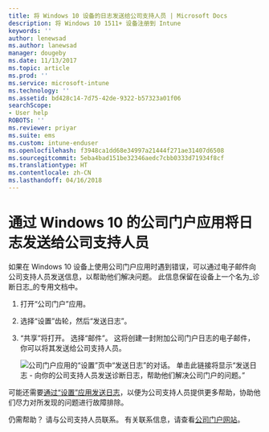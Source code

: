 ```yaml
---
title: 将 Windows 10 设备的日志发送给公司支持人员 | Microsoft Docs
description: 将 Windows 10 1511+ 设备注册到 Intune
keywords: ''
author: lenewsad
ms.author: lanewsad
manager: dougeby
ms.date: 11/13/2017
ms.topic: article
ms.prod: ''
ms.service: microsoft-intune
ms.technology: ''
ms.assetid: bd428c14-7d75-42de-9322-b57323a01f06
searchScope:
- User help
ROBOTS: ''
ms.reviewer: priyar
ms.suite: ems
ms.custom: intune-enduser
ms.openlocfilehash: f3948ca1dd68e34997a21444f271ae31407d6508
ms.sourcegitcommit: 5eba4bad151be32346aedc7cbb0333d71934f8cf
ms.translationtype: HT
ms.contentlocale: zh-CN
ms.lasthandoff: 04/16/2018
---
```

# <a name="send-logs-to-your-company-support-from-the-company-portal-app-for-windows-10"></a>通过 Windows 10 的公司门户应用将日志发送给公司支持人员

如果在 Windows 10 设备上使用公司门户应用时遇到错误，可以通过电子邮件向公司支持人员发送信息，以帮助他们解决问题。 此信息保留在设备上一个名为_诊断日志_的专用文档中。

1. 打开“公司门户”应用。
2. 选择“设置”齿轮，然后“发送日志”。
3. “共享”将打开。 选择“邮件”。 这将创建一封附加公司门户日志的电子邮件，你可以将其发送给公司支持人员。

   ![公司门户应用的“设置”页中“发送日志”的对话。 单击此链接将显示“发送日志 - 向你的公司支持人员发送诊断日志，帮助他们解决公司门户的问题。”](./media/w10-share-logs-after-1711.png)

可能还需要[通过“设置”应用发送日志](send-logs-to-your-it-admin-settings-windows.md)，以便为公司支持人员提供更多帮助，协助他们尽力对所发现的问题进行故障排除。

仍需帮助？ 请与公司支持人员联系。 有关联系信息，请查看[公司门户网站](https://portal.manage.microsoft.com#HelpDeskDialog)。
